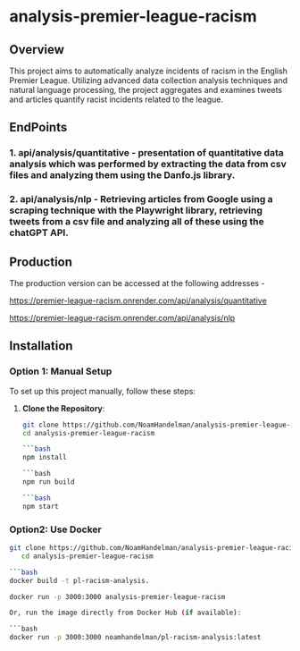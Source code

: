# analysis-premier-league-racism

## Overview
This project aims to automatically analyze incidents of racism in the English Premier League. Utilizing advanced data collection analysis techniques and natural language processing, the project aggregates and examines tweets and articles quantify racist incidents related to the league.

## EndPoints

### 1. api/analysis/quantitative - presentation of quantitative data analysis which was performed by extracting the data from csv files and analyzing them using the Danfo.js library.

### 2. api/analysis/nlp - Retrieving articles from Google using a scraping technique with the Playwright library, retrieving tweets from a csv file and analyzing all of these using the chatGPT API.

## Production

The production version can be accessed at the following addresses -

https://premier-league-racism.onrender.com/api/analysis/quantitative

https://premier-league-racism.onrender.com/api/analysis/nlp

## Installation

### Option 1: Manual Setup
To set up this project manually, follow these steps:

1. **Clone the Repository**:
   ```bash
   git clone https://github.com/NoamHandelman/analysis-premier-league-racism.git
   cd analysis-premier-league-racism

   ```bash
   npm install

   ```bash
   npm run build

   ```bash
   npm start
   
### Option2: Use Docker
```bash
git clone https://github.com/NoamHandelman/analysis-premier-league-racism.git
   cd analysis-premier-league-racism

```bash
docker build -t pl-racism-analysis.

docker run -p 3000:3000 analysis-premier-league-racism

Or, run the image directly from Docker Hub (if available):

```bash
docker run -p 3000:3000 noamhandelman/pl-racism-analysis:latest




   
